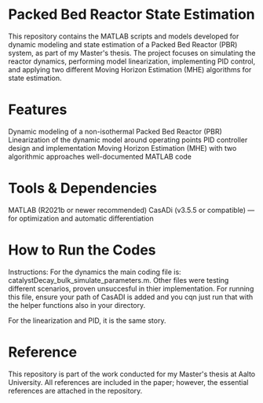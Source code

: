 # Packed Bed Reactor State Estimation

This repository contains the MATLAB scripts and models developed for dynamic modeling and state estimation of a Packed Bed Reactor (PBR) system, as part of my Master's thesis. The project focuses on simulating the reactor dynamics, performing model linearization, implementing PID control, and applying two different Moving Horizon Estimation (MHE) algorithms for state estimation.

# Features

Dynamic modeling of a non-isothermal Packed Bed Reactor (PBR)
Linearization of the dynamic model around operating points
PID controller design and implementation
Moving Horizon Estimation (MHE) with two algorithmic approaches
well-documented MATLAB code

# Tools & Dependencies

MATLAB (R2021b or newer recommended)
CasADi (v3.5.5 or compatible) — for optimization and automatic differentiation

# How to Run the Codes

Instructions:
For the dynamics the main coding file is: catalystDecay_bulk_simulate_parameters.m. Other files were testing different scenarios, proven unsuccesful in thier implementation. For running this file, ensure your path of CasADI is added and you cqn just run that with the helper functions also in your directory.

For the linearization and PID, it is the same story.

# Reference

This repository is part of the work conducted for my Master's thesis at Aalto University. All references are included in the paper; however, the essential references are attached in the repository.
